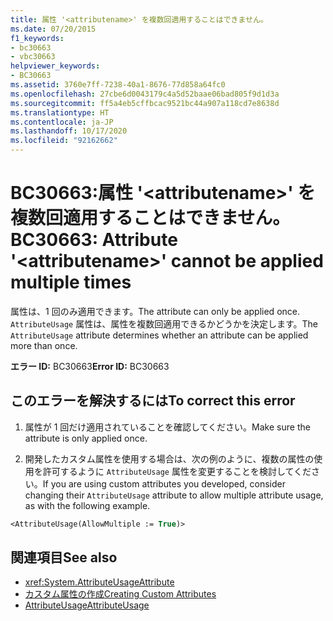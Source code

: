 ```yaml
---
title: 属性 '<attributename>' を複数回適用することはできません。
ms.date: 07/20/2015
f1_keywords:
- bc30663
- vbc30663
helpviewer_keywords:
- BC30663
ms.assetid: 3760e7ff-7238-40a1-8676-77d858a64fc0
ms.openlocfilehash: 27cbe6d0043179c4a5d52baae06bad805f9d1d3a
ms.sourcegitcommit: ff5a4eb5cffbcac9521bc44a907a118cd7e8638d
ms.translationtype: HT
ms.contentlocale: ja-JP
ms.lasthandoff: 10/17/2020
ms.locfileid: "92162662"
---
```

# <a name="bc30663-attribute-attributename-cannot-be-applied-multiple-times"></a><span data-ttu-id="ae619-102">BC30663:属性 '\<attributename>' を複数回適用することはできません。</span><span class="sxs-lookup"><span data-stu-id="ae619-102">BC30663: Attribute '\<attributename>' cannot be applied multiple times</span></span>

<span data-ttu-id="ae619-103">属性は、1 回のみ適用できます。</span><span class="sxs-lookup"><span data-stu-id="ae619-103">The attribute can only be applied once.</span></span> <span data-ttu-id="ae619-104">`AttributeUsage` 属性は、属性を複数回適用できるかどうかを決定します。</span><span class="sxs-lookup"><span data-stu-id="ae619-104">The `AttributeUsage` attribute determines whether an attribute can be applied more than once.</span></span>

 <span data-ttu-id="ae619-105">**エラー ID:** BC30663</span><span class="sxs-lookup"><span data-stu-id="ae619-105">**Error ID:** BC30663</span></span>

## <a name="to-correct-this-error"></a><span data-ttu-id="ae619-106">このエラーを解決するには</span><span class="sxs-lookup"><span data-stu-id="ae619-106">To correct this error</span></span>

1. <span data-ttu-id="ae619-107">属性が 1 回だけ適用されていることを確認してください。</span><span class="sxs-lookup"><span data-stu-id="ae619-107">Make sure the attribute is only applied once.</span></span>

2. <span data-ttu-id="ae619-108">開発したカスタム属性を使用する場合は、次の例のように、複数の属性の使用を許可するように `AttributeUsage` 属性を変更することを検討してください。</span><span class="sxs-lookup"><span data-stu-id="ae619-108">If you are using custom attributes you developed, consider changing their `AttributeUsage` attribute to allow multiple attribute usage, as with the following example.</span></span>

```vb
<AttributeUsage(AllowMultiple := True)>
```

## <a name="see-also"></a><span data-ttu-id="ae619-109">関連項目</span><span class="sxs-lookup"><span data-stu-id="ae619-109">See also</span></span>

- <xref:System.AttributeUsageAttribute>
- [<span data-ttu-id="ae619-110">カスタム属性の作成</span><span class="sxs-lookup"><span data-stu-id="ae619-110">Creating Custom Attributes</span></span>](../../programming-guide/concepts/attributes/creating-custom-attributes.md)
- [<span data-ttu-id="ae619-111">AttributeUsage</span><span class="sxs-lookup"><span data-stu-id="ae619-111">AttributeUsage</span></span>](../../programming-guide/concepts/attributes/attributeusage.md)
